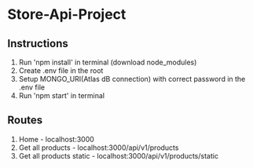 # Store-Api-Project
## Instructions
1. Run 'npm install' in terminal (download node_modules)
2. Create .env file in the root
3. Setup MONGO_URI(Atlas dB connection) with correct password in the .env file
4. Run 'npm start' in terminal
## Routes
1. Home - localhost:3000
2. Get all products - localhost:3000/api/v1/products
3. Get all products static - localhost:3000/api/v1/products/static
